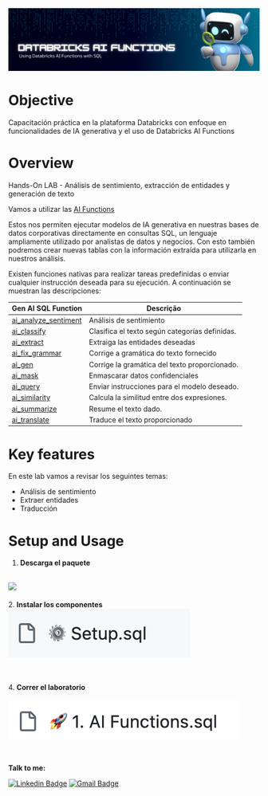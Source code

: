 <img src="https://github.com/mousastech/iafunciones/blob/a29291ca12bdaace778eb9dc8b70ee301cd9bf7e/img/headertools_aifunctions.png?raw=true">

# Objective
Capacitación práctica en la plataforma Databricks con enfoque en funcionalidades de IA generativa y el uso de Databricks AI Functions

# Overview
Hands-On LAB - Análisis de sentimiento, extracción de entidades y generación de texto

Vamos a utilizar las [AI Functions](https://docs.databricks.com/en/large-language-models/ai-functions.html)

Estos nos permiten ejecutar modelos de IA generativa en nuestras bases de datos corporativas directamente en consultas SQL, un lenguaje ampliamente utilizado por analistas de datos y negocios. Con esto también podremos crear nuevas tablas con la información extraída para utilizarla en nuestros análisis.

Existen funciones nativas para realizar tareas predefinidas o enviar cualquier instrucción deseada para su ejecución. A continuación se muestran las descripciones:

| Gen AI SQL Function | Descrição |
| -- | -- |
| [ai_analyze_sentiment](https://docs.databricks.com/pt/sql/language-manual/functions/ai_analyze_sentiment.html) | Análisis de sentimiento |
| [ai_classify](https://docs.databricks.com/pt/sql/language-manual/functions/ai_classify.html) | Clasifica el texto según categorías definidas. |
| [ai_extract](https://docs.databricks.com/pt/sql/language-manual/functions/ai_extract.html) | Extraiga las entidades deseadas |
| [ai_fix_grammar](https://docs.databricks.com/pt/sql/language-manual/functions/ai_fix_grammar.html) | Corrige a gramática do texto fornecido |
| [ai_gen](https://docs.databricks.com/pt/sql/language-manual/functions/ai_gen.html) | Corrige la gramática del texto proporcionado. | 
| [ai_mask](https://docs.databricks.com/pt/sql/language-manual/functions/ai_mask.html) | Enmascarar datos confidenciales |
| [ai_query](https://docs.databricks.com/pt/sql/language-manual/functions/ai_query.html) | Enviar instrucciones para el modelo deseado. |
| [ai_similarity](https://docs.databricks.com/pt/sql/language-manual/functions/ai_similarity.html) | Calcula la similitud entre dos expresiones. |
| [ai_summarize](https://docs.databricks.com/pt/sql/language-manual/functions/ai_summarize.html) | Resume el texto dado. |
| [ai_translate](https://docs.databricks.com/pt/sql/language-manual/functions/ai_translate.html) | Traduce el texto proporcionado |

# Key features

En este lab vamos a revisar los seguintes temas:

- Análisis de sentimiento
- Extraer entidades
- Traducción


# Setup and Usage 

1. <b>Descarga el paquete</b> <br><br>
<img src="https://github.com/mousastech/iafunciones/blob/e687d505103b307d4738a74d27bce453ca57c48c/img/Install_AI_Functions.gif?raw=true">
<br><br>
2. <b>Instalar los componentes</b><br>
<img src="https://github.com/mousastech/iafunciones/blob/ad56e7e0e1fed640cb1ddfbd24c2316dba26b942/img/notebook_sql.png?raw=true">

<br><br>
4. <b>Correr el laboratorio</b> <br><br>
<img src="https://github.com/mousastech/iafunciones/blob/ad56e7e0e1fed640cb1ddfbd24c2316dba26b942/img/notebook_install.png?raw=true">

<br>

<b>Talk to me:</b>

[![Linkedin Badge](https://img.shields.io/badge/-Moises-blue?style=flat-square&logo=Linkedin&logoColor=white&link=https://www.linkedin.com/in/rochamoises/)](https://www.linkedin.com/in/rochamoises/) 
[![Gmail Badge](https://img.shields.io/badge/-mousas.rocha@gmail.com-c14438?style=flat-square&logo=Gmail&logoColor=white&link=mailto:mousas.rocha@gmail.com)](mailto:mousas.rocha@gmail.com)



